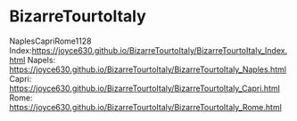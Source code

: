 # BizarreTourtoItaly
 NaplesCapriRome1128
Index:https://joyce630.github.io/BizarreTourtoItaly/BizarreTourtoItaly_Index.html
Napels: https://joyce630.github.io/BizarreTourtoItaly/BizarreTourtoItaly_Naples.html
Capri: https://joyce630.github.io/BizarreTourtoItaly/BizarreTourtoItaly_Capri.html
Rome: https://joyce630.github.io/BizarreTourtoItaly/BizarreTourtoItaly_Rome.html
